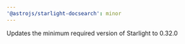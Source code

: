 ```yaml
---
'@astrojs/starlight-docsearch': minor
---
```


Updates the minimum required version of Starlight to 0.32.0
